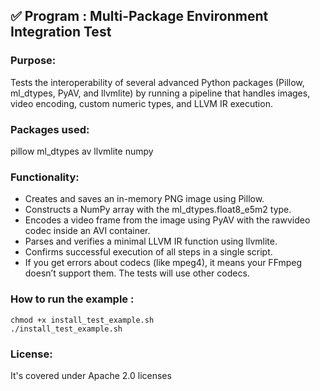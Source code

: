 ## ✅ Program : Multi-Package Environment Integration Test

### Purpose:
Tests the interoperability of several advanced Python packages (Pillow, ml_dtypes, PyAV, and llvmlite) by running a pipeline that handles images, video encoding, custom numeric types, and LLVM IR execution.

### Packages used:
pillow ml_dtypes av llvmlite numpy

### Functionality:
- Creates and saves an in-memory PNG image using Pillow.
- Constructs a NumPy array with the ml_dtypes.float8_e5m2 type.
- Encodes a video frame from the image using PyAV with the rawvideo codec inside an AVI container.
- Parses and verifies a minimal LLVM IR function using llvmlite.
- Confirms successful execution of all steps in a single script.
- If you get errors about codecs (like mpeg4), it means your FFmpeg doesn’t support them. The tests will use other codecs.

### How to run the example :
```
chmod +x install_test_example.sh
./install_test_example.sh
```
### License: 
It's covered under Apache 2.0 licenses
